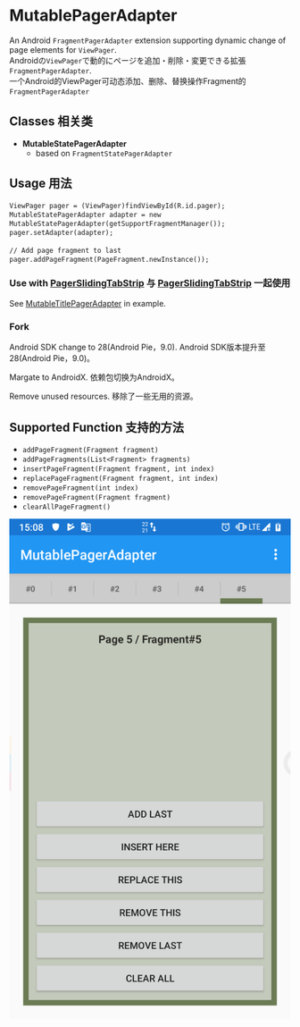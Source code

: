 # MutablePagerAdapter
An Android `FragmentPagerAdapter` extension supporting dynamic change of page elements for `ViewPager`.<br>
Androidの`ViewPager`で動的にページを追加・削除・変更できる拡張`FragmentPagerAdapter`.<br>
一个Android的ViewPager可动态添加、删除、替换操作Fragment的`FragmentPagerAdapter`

## Classes 相关类

- **MutableStatePagerAdapter**
    - based on `FragmentStatePagerAdapter`

## Usage 用法

```Android
ViewPager pager = (ViewPager)findViewById(R.id.pager);
MutableStatePagerAdapter adapter = new MutableStatePagerAdapter(getSupportFragmentManager());
pager.setAdapter(adapter);

// Add page fragment to last
pager.addPageFragment(PageFragment.newInstance());
```

### Use with [PagerSlidingTabStrip](https://github.com/astuetz/PagerSlidingTabStrip) 与 [PagerSlidingTabStrip](https://github.com/astuetz/PagerSlidingTabStrip) 一起使用

See [MutableTitlePagerAdapter](example/src/main/java/com/labo/kaji/mutablepageradapter/example/MutableTitlePagerAdapter.java) in example.

### Fork
Android SDK change to 28(Android Pie，9.0).
Android SDK版本提升至28(Android Pie，9.0)。


Margate to AndroidX.
依赖包切换为AndroidX。


Remove unused resources.
移除了一些无用的资源。


## Supported Function 支持的方法

- `addPageFragment(Fragment fragment)`
- `addPageFragments(List<Fragment> fragments)`
- `insertPageFragment(Fragment fragment, int index)`
- `replacePageFragment(Fragment fragment, int index)`
- `removePageFragment(int index)`
- `removePageFragment(Fragment fragment)`
- `clearAllPageFragment()`

![ScreenShot](https://raw.githubusercontent.com/Attect/MutablePagerAdapter/master/screenshot.png)
